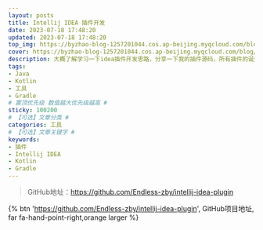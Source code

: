 ```yaml
---
layout: posts
title: Intellij IDEA 插件开发
date: 2023-07-18 17:48:20
updated: 2023-07-18 17:48:20
top_img: https://byzhao-blog-1257201044.cos.ap-beijing.myqcloud.com/blog/2023718-180737-nl0aw78o3tIntelliJ2.jpg
cover: https://byzhao-blog-1257201044.cos.ap-beijing.myqcloud.com/blog/2023718-180636-bl2njsgo5eIntelliJ.jpg
description: 大概了解学习一下idea插件开发思路，分享一下我的插件源码，所有插件的诞生都源于：”懒“
tags:
- Java
- Kotlin
- 工具
- Gradle
# 置顶优先级 数值越大优先级越高 #
sticky: 100200
# 【可选】文章分类 #
categories: 工具
# 【可选】文章关键字 #
keywords:
- 插件
- Intellij IDEA
- Kotlin
- Gradle
---
```



> GitHub地址：https://github.com/Endless-zby/intellij-idea-plugin

{% btn 'https://github.com/Endless-zby/intellij-idea-plugin', GitHub项目地址, far fa-hand-point-right,orange larger %}
